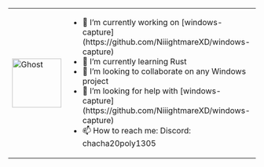 <table>
  <tr>
    <td>
      <img src="https://github.com/NiiightmareXD/NiiightmareXD/assets/90005793/df419d27-c125-40a7-b4d8-d1538174e4a1" alt="Ghost" width="100" height="100" />
    </td>
    <td>
      <ul>
        <li>🔭 I’m currently working on [windows-capture](https://github.com/NiiightmareXD/windows-capture)</li>
        <li>🌱 I’m currently learning Rust</li>
        <li>👯 I’m looking to collaborate on any Windows project</li>
        <li>🤔 I’m looking for help with [windows-capture](https://github.com/NiiightmareXD/windows-capture)</li>
        <li>📫 How to reach me: Discord: chacha20poly1305</li>
      </ul>
    </td>
  </tr>
</table>

